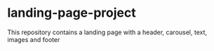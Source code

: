 # landing-page-project
This repository contains a landing page with a header, carousel, text,  images and footer
